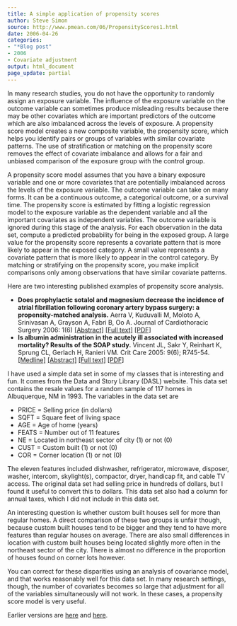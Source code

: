 ```yaml
---
title: A simple application of propensity scores
author: Steve Simon
source: http://www.pmean.com/06/PropensityScores1.html
date: 2006-04-26
categories:
- "*Blog post"
- 2006
- Covariate adjustment
output: html_document
page_update: partial
---
```


In many research studies, you do not have the opportunity to randomly
assign an exposure variable. The influence of the exposure variable on
the outcome variable can sometimes produce misleading results because
there may be other covariates which are important predictors of the
outcome which are also imbalanced across the levels of exposure. A
propensity score model creates a new composite variable, the propensity
score, which helps you identify pairs or groups of variables with
similar covariate patterns. The use of stratification or matching on the
propensity score removes the effect of covariate imbalance and allows
for a fair and unbiased comparison of the exposure group with the
control group.

A propensity score model assumes that you have a binary exposure
variable and one or more covariates that are potentially imbalanced
across the levels of the exposure variable. The outcome variable can
take on many forms. It can be a continuous outcome, a categorical
outcome, or a survival time. The propensity score is estimated by
fitting a logistic regression model to the exposure variable as the
dependent variable and all the important covariates as independent
variables. The outcome variable is ignored during this stage of the
analysis. For each observation in the data set, compute a predicted
probability for being in the exposed group. A large value for the
propensity score represents a covariate pattern that is more likely to
appear in the exposed category. A small value represents a covariate
pattern that is more likely to appear in the control category. By
matching or stratifying on the propensity score, you make implicit
comparisons only among observations that have similar covariate
patterns.

Here are two interesting published examples of propensity score
analysis.

-   **Does prophylactic sotalol and magnesium decrease the incidence of
    atrial fibrillation following coronary artery bypass surgery: a
    propensity-matched analysis.** Aerra V, Kuduvalli M, Moloto A,
    Srinivasan A, Grayson A, Fabri B, Oo A. Journal of Cardiothoracic
    Surgery 2006: 1(6)
    [\[Abstract\]](http://www.cardiothoracicsurgery.org/content/1/1/6/abstract)
    [\[Full text\]](http://www.cardiothoracicsurgery.org/content/1/1/6)
    [\[PDF\]](http://www.cardiothoracicsurgery.org/content/pdf/1749-8090-1-6.pdf)
-   **Is albumin administration in the acutely ill associated with
    increased mortality? Results of the SOAP study.** Vincent JL, Sakr
    Y, Reinhart K, Sprung CL, Gerlach H, Ranieri VM. Crit Care 2005:
    9(6); R745-54.
    [\[Medline\]](http://www.ncbi.nlm.nih.gov/entrez/query.fcgi?cmd=Retrieve&db=PubMed&list_uids=16356223&dopt=Abstract)
    [\[Abstract\]](http://ccforum.com/content/9/6/r745/abstract) [\[Full
    text\]](http://ccforum.com/content/9/6/R745)
    [\[PDF\]](http://ccforum.com/content/pdf/cc3895.pdf)

I have used a simple data set in some of my classes that is interesting
and fun. It comes from the Data and Story Library (DASL) website. This
data set contains the resale values for a random sample of 117 homes in
Albuquerque, NM in 1993. The variables in the data set are

-   PRICE = Selling price (in dollars)
-   SQFT = Square feet of living space
-   AGE = Age of home (years)
-   FEATS = Number out of 11 features
-   NE = Located in northeast sector of city (1) or not (0)
-   CUST = Custom built (1) or not (0)
-   COR = Corner location (1) or not (0)

The eleven features included dishwasher, refrigerator, microwave,
disposer, washer, intercom, skylight(s), compactor, dryer, handicap fit,
and cable TV access. The original data set had selling price in hundreds
of dollars, but I found it useful to convert this to dollars. This data
set also had a column for annual taxes, which I did not include in this
data set.

An interesting question is whether custom built houses sell for more
than regular homes. A direct comparison of these two groups is unfair
though, because custom built houses tend to be bigger and they tend to
have more features than regular houses on average. There are also small
differences in location with custom built houses being located slightly
more often in the northeast sector of the city. There is almost no
difference in the proportion of houses found on corner lots however.

You can correct for these disparities using an analysis of covariance
model, and that works reasonably well for this data set. In many
research settings, though, the number of covariates becomes so large
that adjustment for all of the variables simultaneously will not work.
In these cases, a propensity score model is very useful.

Earlier versions are [here][sim1] and [here][sim2].

[sim1]: http://www.pmean.com/06/PropensityScores1.html
[sim2]: http://new.pmean.com/PropensityScores1/

